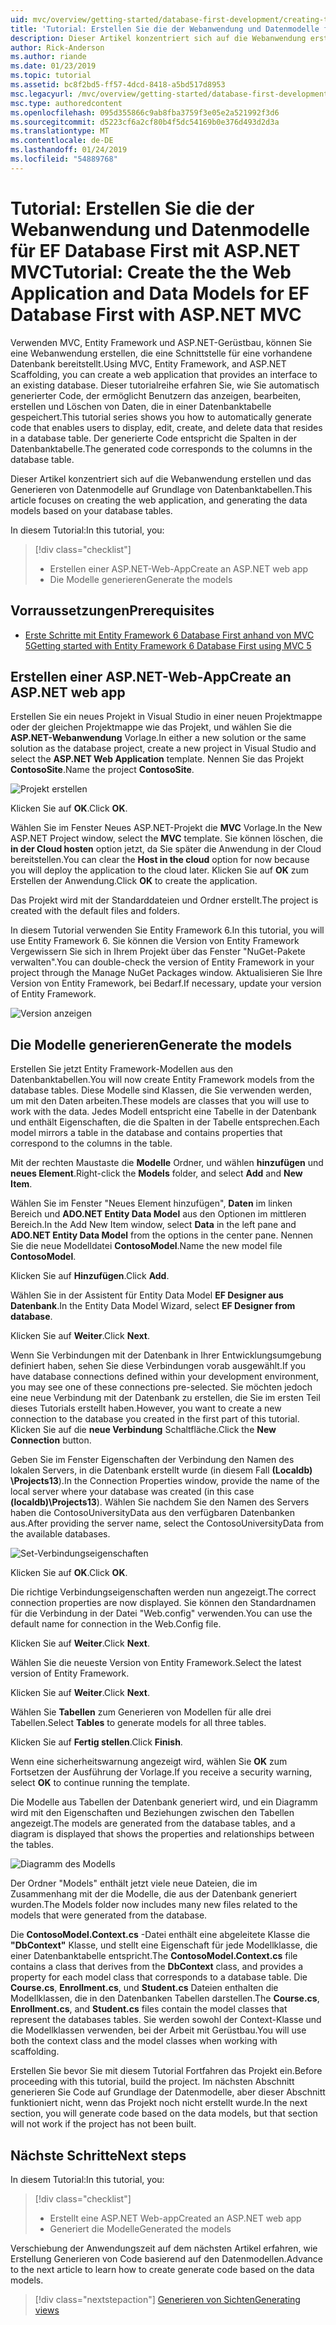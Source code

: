 ```yaml
---
uid: mvc/overview/getting-started/database-first-development/creating-the-web-application
title: 'Tutorial: Erstellen Sie die der Webanwendung und Datenmodelle für EF Database First mit ASP.NET MVC'
description: Dieser Artikel konzentriert sich auf die Webanwendung erstellen und das Generieren von Datenmodelle auf Grundlage von Datenbanktabellen.
author: Rick-Anderson
ms.author: riande
ms.date: 01/23/2019
ms.topic: tutorial
ms.assetid: bc8f2bd5-ff57-4dcd-8418-a5bd517d8953
msc.legacyurl: /mvc/overview/getting-started/database-first-development/creating-the-web-application
msc.type: authoredcontent
ms.openlocfilehash: 095d355866c9ab8fba3759f3e05e2a521992f3d6
ms.sourcegitcommit: d5223cf6a2cf80b4f5dc54169b0e376d493d2d3a
ms.translationtype: MT
ms.contentlocale: de-DE
ms.lasthandoff: 01/24/2019
ms.locfileid: "54889768"
---
```

# <a name="tutorial-create-the-the-web-application-and-data-models-for-ef-database-first-with-aspnet-mvc"></a><span data-ttu-id="2c0d8-103">Tutorial: Erstellen Sie die der Webanwendung und Datenmodelle für EF Database First mit ASP.NET MVC</span><span class="sxs-lookup"><span data-stu-id="2c0d8-103">Tutorial: Create the the Web Application and Data Models for EF Database First with ASP.NET MVC</span></span>

 <span data-ttu-id="2c0d8-104">Verwenden MVC, Entity Framework und ASP.NET-Gerüstbau, können Sie eine Webanwendung erstellen, die eine Schnittstelle für eine vorhandene Datenbank bereitstellt.</span><span class="sxs-lookup"><span data-stu-id="2c0d8-104">Using MVC, Entity Framework, and ASP.NET Scaffolding, you can create a web application that provides an interface to an existing database.</span></span> <span data-ttu-id="2c0d8-105">Dieser tutorialreihe erfahren Sie, wie Sie automatisch generierter Code, der ermöglicht Benutzern das anzeigen, bearbeiten, erstellen und Löschen von Daten, die in einer Datenbanktabelle gespeichert.</span><span class="sxs-lookup"><span data-stu-id="2c0d8-105">This tutorial series shows you how to automatically generate code that enables users to display, edit, create, and delete data that resides in a database table.</span></span> <span data-ttu-id="2c0d8-106">Der generierte Code entspricht die Spalten in der Datenbanktabelle.</span><span class="sxs-lookup"><span data-stu-id="2c0d8-106">The generated code corresponds to the columns in the database table.</span></span>

<span data-ttu-id="2c0d8-107">Dieser Artikel konzentriert sich auf die Webanwendung erstellen und das Generieren von Datenmodelle auf Grundlage von Datenbanktabellen.</span><span class="sxs-lookup"><span data-stu-id="2c0d8-107">This article focuses on creating the web application, and generating the data models based on your database tables.</span></span>

<span data-ttu-id="2c0d8-108">In diesem Tutorial:</span><span class="sxs-lookup"><span data-stu-id="2c0d8-108">In this tutorial, you:</span></span>

> [!div class="checklist"]
> * <span data-ttu-id="2c0d8-109">Erstellen einer ASP.NET-Web-App</span><span class="sxs-lookup"><span data-stu-id="2c0d8-109">Create an ASP.NET web app</span></span>
> * <span data-ttu-id="2c0d8-110">Die Modelle generieren</span><span class="sxs-lookup"><span data-stu-id="2c0d8-110">Generate the models</span></span>

## <a name="prerequisites"></a><span data-ttu-id="2c0d8-111">Vorraussetzungen</span><span class="sxs-lookup"><span data-stu-id="2c0d8-111">Prerequisites</span></span>

* [<span data-ttu-id="2c0d8-112">Erste Schritte mit Entity Framework 6 Database First anhand von MVC 5</span><span class="sxs-lookup"><span data-stu-id="2c0d8-112">Getting started with Entity Framework 6 Database First using MVC 5</span></span>](setting-up-database.md)

## <a name="create-an-aspnet-web-app"></a><span data-ttu-id="2c0d8-113">Erstellen einer ASP.NET-Web-App</span><span class="sxs-lookup"><span data-stu-id="2c0d8-113">Create an ASP.NET web app</span></span>

<span data-ttu-id="2c0d8-114">Erstellen Sie ein neues Projekt in Visual Studio in einer neuen Projektmappe oder der gleichen Projektmappe wie das Projekt, und wählen Sie die **ASP.NET-Webanwendung** Vorlage.</span><span class="sxs-lookup"><span data-stu-id="2c0d8-114">In either a new solution or the same solution as the database project, create a new project in Visual Studio and select the **ASP.NET Web Application** template.</span></span> <span data-ttu-id="2c0d8-115">Nennen Sie das Projekt **ContosoSite**.</span><span class="sxs-lookup"><span data-stu-id="2c0d8-115">Name the project **ContosoSite**.</span></span>

![Projekt erstellen](creating-the-web-application/_static/image1.png)

<span data-ttu-id="2c0d8-117">Klicken Sie auf **OK**.</span><span class="sxs-lookup"><span data-stu-id="2c0d8-117">Click **OK**.</span></span>

<span data-ttu-id="2c0d8-118">Wählen Sie im Fenster Neues ASP.NET-Projekt die **MVC** Vorlage.</span><span class="sxs-lookup"><span data-stu-id="2c0d8-118">In the New ASP.NET Project window, select the **MVC** template.</span></span> <span data-ttu-id="2c0d8-119">Sie können löschen, die **in der Cloud hosten** option jetzt, da Sie später die Anwendung in der Cloud bereitstellen.</span><span class="sxs-lookup"><span data-stu-id="2c0d8-119">You can clear the **Host in the cloud** option for now because you will deploy the application to the cloud later.</span></span> <span data-ttu-id="2c0d8-120">Klicken Sie auf **OK** zum Erstellen der Anwendung.</span><span class="sxs-lookup"><span data-stu-id="2c0d8-120">Click **OK** to create the application.</span></span>

<span data-ttu-id="2c0d8-121">Das Projekt wird mit der Standarddateien und Ordner erstellt.</span><span class="sxs-lookup"><span data-stu-id="2c0d8-121">The project is created with the default files and folders.</span></span>

<span data-ttu-id="2c0d8-122">In diesem Tutorial verwenden Sie Entity Framework 6.</span><span class="sxs-lookup"><span data-stu-id="2c0d8-122">In this tutorial, you will use Entity Framework 6.</span></span> <span data-ttu-id="2c0d8-123">Sie können die Version von Entity Framework Vergewissern Sie sich in Ihrem Projekt über das Fenster "NuGet-Pakete verwalten".</span><span class="sxs-lookup"><span data-stu-id="2c0d8-123">You can double-check the version of Entity Framework in your project through the Manage NuGet Packages window.</span></span> <span data-ttu-id="2c0d8-124">Aktualisieren Sie Ihre Version von Entity Framework, bei Bedarf.</span><span class="sxs-lookup"><span data-stu-id="2c0d8-124">If necessary, update your version of Entity Framework.</span></span>

![Version anzeigen](creating-the-web-application/_static/image3.png)

## <a name="generate-the-models"></a><span data-ttu-id="2c0d8-126">Die Modelle generieren</span><span class="sxs-lookup"><span data-stu-id="2c0d8-126">Generate the models</span></span>

<span data-ttu-id="2c0d8-127">Erstellen Sie jetzt Entity Framework-Modellen aus den Datenbanktabellen.</span><span class="sxs-lookup"><span data-stu-id="2c0d8-127">You will now create Entity Framework models from the database tables.</span></span> <span data-ttu-id="2c0d8-128">Diese Modelle sind Klassen, die Sie verwenden werden, um mit den Daten arbeiten.</span><span class="sxs-lookup"><span data-stu-id="2c0d8-128">These models are classes that you will use to work with the data.</span></span> <span data-ttu-id="2c0d8-129">Jedes Modell entspricht eine Tabelle in der Datenbank und enthält Eigenschaften, die die Spalten in der Tabelle entsprechen.</span><span class="sxs-lookup"><span data-stu-id="2c0d8-129">Each model mirrors a table in the database and contains properties that correspond to the columns in the table.</span></span>

<span data-ttu-id="2c0d8-130">Mit der rechten Maustaste die **Modelle** Ordner, und wählen **hinzufügen** und **neues Element**.</span><span class="sxs-lookup"><span data-stu-id="2c0d8-130">Right-click the **Models** folder, and select **Add** and **New Item**.</span></span>

<span data-ttu-id="2c0d8-131">Wählen Sie im Fenster "Neues Element hinzufügen", **Daten** im linken Bereich und **ADO.NET Entity Data Model** aus den Optionen im mittleren Bereich.</span><span class="sxs-lookup"><span data-stu-id="2c0d8-131">In the Add New Item window, select **Data** in the left pane and **ADO.NET Entity Data Model** from the options in the center pane.</span></span> <span data-ttu-id="2c0d8-132">Nennen Sie die neue Modelldatei **ContosoModel**.</span><span class="sxs-lookup"><span data-stu-id="2c0d8-132">Name the new model file **ContosoModel**.</span></span>

<span data-ttu-id="2c0d8-133">Klicken Sie auf **Hinzufügen**.</span><span class="sxs-lookup"><span data-stu-id="2c0d8-133">Click **Add**.</span></span>

<span data-ttu-id="2c0d8-134">Wählen Sie in der Assistent für Entity Data Model **EF Designer aus Datenbank**.</span><span class="sxs-lookup"><span data-stu-id="2c0d8-134">In the Entity Data Model Wizard, select **EF Designer from database**.</span></span>

<span data-ttu-id="2c0d8-135">Klicken Sie auf **Weiter**.</span><span class="sxs-lookup"><span data-stu-id="2c0d8-135">Click **Next**.</span></span>

<span data-ttu-id="2c0d8-136">Wenn Sie Verbindungen mit der Datenbank in Ihrer Entwicklungsumgebung definiert haben, sehen Sie diese Verbindungen vorab ausgewählt.</span><span class="sxs-lookup"><span data-stu-id="2c0d8-136">If you have database connections defined within your development environment, you may see one of these connections pre-selected.</span></span> <span data-ttu-id="2c0d8-137">Sie möchten jedoch eine neue Verbindung mit der Datenbank zu erstellen, die Sie im ersten Teil dieses Tutorials erstellt haben.</span><span class="sxs-lookup"><span data-stu-id="2c0d8-137">However, you want to create a new connection to the database you created in the first part of this tutorial.</span></span> <span data-ttu-id="2c0d8-138">Klicken Sie auf die **neue Verbindung** Schaltfläche.</span><span class="sxs-lookup"><span data-stu-id="2c0d8-138">Click the **New Connection** button.</span></span>

<span data-ttu-id="2c0d8-139">Geben Sie im Fenster Eigenschaften der Verbindung den Namen des lokalen Servers, in die Datenbank erstellt wurde (in diesem Fall **(Localdb) \Projects13**).</span><span class="sxs-lookup"><span data-stu-id="2c0d8-139">In the Connection Properties window, provide the name of the local server where your database was created (in this case **(localdb)\Projects13**).</span></span> <span data-ttu-id="2c0d8-140">Wählen Sie nachdem Sie den Namen des Servers haben die ContosoUniversityData aus den verfügbaren Datenbanken aus.</span><span class="sxs-lookup"><span data-stu-id="2c0d8-140">After providing the server name, select the ContosoUniversityData from the available databases.</span></span>

![Set-Verbindungseigenschaften](creating-the-web-application/_static/image8.png)

<span data-ttu-id="2c0d8-142">Klicken Sie auf **OK**.</span><span class="sxs-lookup"><span data-stu-id="2c0d8-142">Click **OK**.</span></span>

<span data-ttu-id="2c0d8-143">Die richtige Verbindungseigenschaften werden nun angezeigt.</span><span class="sxs-lookup"><span data-stu-id="2c0d8-143">The correct connection properties are now displayed.</span></span> <span data-ttu-id="2c0d8-144">Sie können den Standardnamen für die Verbindung in der Datei "Web.config" verwenden.</span><span class="sxs-lookup"><span data-stu-id="2c0d8-144">You can use the default name for connection in the Web.Config file.</span></span>

<span data-ttu-id="2c0d8-145">Klicken Sie auf **Weiter**.</span><span class="sxs-lookup"><span data-stu-id="2c0d8-145">Click **Next**.</span></span>

<span data-ttu-id="2c0d8-146">Wählen Sie die neueste Version von Entity Framework.</span><span class="sxs-lookup"><span data-stu-id="2c0d8-146">Select the latest version of Entity Framework.</span></span>

<span data-ttu-id="2c0d8-147">Klicken Sie auf **Weiter**.</span><span class="sxs-lookup"><span data-stu-id="2c0d8-147">Click **Next**.</span></span>

<span data-ttu-id="2c0d8-148">Wählen Sie **Tabellen** zum Generieren von Modellen für alle drei Tabellen.</span><span class="sxs-lookup"><span data-stu-id="2c0d8-148">Select **Tables** to generate models for all three tables.</span></span>

<span data-ttu-id="2c0d8-149">Klicken Sie auf **Fertig stellen**.</span><span class="sxs-lookup"><span data-stu-id="2c0d8-149">Click **Finish**.</span></span>

<span data-ttu-id="2c0d8-150">Wenn eine sicherheitswarnung angezeigt wird, wählen Sie **OK** zum Fortsetzen der Ausführung der Vorlage.</span><span class="sxs-lookup"><span data-stu-id="2c0d8-150">If you receive a security warning, select **OK** to continue running the template.</span></span>

<span data-ttu-id="2c0d8-151">Die Modelle aus Tabellen der Datenbank generiert wird, und ein Diagramm wird mit den Eigenschaften und Beziehungen zwischen den Tabellen angezeigt.</span><span class="sxs-lookup"><span data-stu-id="2c0d8-151">The models are generated from the database tables, and a diagram is displayed that shows the properties and relationships between the tables.</span></span>

![Diagramm des Modells](creating-the-web-application/_static/image11.png)

<span data-ttu-id="2c0d8-153">Der Ordner "Models" enthält jetzt viele neue Dateien, die im Zusammenhang mit der die Modelle, die aus der Datenbank generiert wurden.</span><span class="sxs-lookup"><span data-stu-id="2c0d8-153">The Models folder now includes many new files related to the models that were generated from the database.</span></span>

<span data-ttu-id="2c0d8-154">Die **ContosoModel.Context.cs** -Datei enthält eine abgeleitete Klasse die **"DbContext"** Klasse, und stellt eine Eigenschaft für jede Modellklasse, die einer Datenbanktabelle entspricht.</span><span class="sxs-lookup"><span data-stu-id="2c0d8-154">The **ContosoModel.Context.cs** file contains a class that derives from the **DbContext** class, and provides a property for each model class that corresponds to a database table.</span></span> <span data-ttu-id="2c0d8-155">Die **Course.cs**, **Enrollment.cs**, und **Student.cs** Dateien enthalten die Modellklassen, die in den Datenbanken Tabellen darstellen.</span><span class="sxs-lookup"><span data-stu-id="2c0d8-155">The **Course.cs**, **Enrollment.cs**, and **Student.cs** files contain the model classes that represent the databases tables.</span></span> <span data-ttu-id="2c0d8-156">Sie werden sowohl der Context-Klasse und die Modellklassen verwenden, bei der Arbeit mit Gerüstbau.</span><span class="sxs-lookup"><span data-stu-id="2c0d8-156">You will use both the context class and the model classes when working with scaffolding.</span></span>

<span data-ttu-id="2c0d8-157">Erstellen Sie bevor Sie mit diesem Tutorial Fortfahren das Projekt ein.</span><span class="sxs-lookup"><span data-stu-id="2c0d8-157">Before proceeding with this tutorial, build the project.</span></span> <span data-ttu-id="2c0d8-158">Im nächsten Abschnitt generieren Sie Code auf Grundlage der Datenmodelle, aber dieser Abschnitt funktioniert nicht, wenn das Projekt noch nicht erstellt wurde.</span><span class="sxs-lookup"><span data-stu-id="2c0d8-158">In the next section, you will generate code based on the data models, but that section will not work if the project has not been built.</span></span>

## <a name="next-steps"></a><span data-ttu-id="2c0d8-159">Nächste Schritte</span><span class="sxs-lookup"><span data-stu-id="2c0d8-159">Next steps</span></span>

<span data-ttu-id="2c0d8-160">In diesem Tutorial:</span><span class="sxs-lookup"><span data-stu-id="2c0d8-160">In this tutorial, you:</span></span>

> [!div class="checklist"]
> * <span data-ttu-id="2c0d8-161">Erstellt eine ASP.NET Web-app</span><span class="sxs-lookup"><span data-stu-id="2c0d8-161">Created an ASP.NET web app</span></span>
> * <span data-ttu-id="2c0d8-162">Generiert die Modelle</span><span class="sxs-lookup"><span data-stu-id="2c0d8-162">Generated the models</span></span>

<span data-ttu-id="2c0d8-163">Verschiebung der Anwendungszeit auf dem nächsten Artikel erfahren, wie Erstellung Generieren von Code basierend auf den Datenmodellen.</span><span class="sxs-lookup"><span data-stu-id="2c0d8-163">Advance to the next article to learn how to create generate code based on the data models.</span></span>
> [!div class="nextstepaction"]
> [<span data-ttu-id="2c0d8-164">Generieren von Sichten</span><span class="sxs-lookup"><span data-stu-id="2c0d8-164">Generating views</span></span>](generating-views.md)